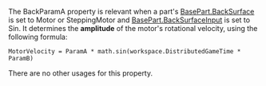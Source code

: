 The BackParamA property is relevant when a part's [BasePart.BackSurface](https://developer.roblox.com/api-reference/property/BasePart/BackSurface) is set to Motor or SteppingMotor and [BasePart.BackSurfaceInput](https://developer.roblox.com/api-reference/property/BasePart/BackSurfaceInput) is set to Sin. It determines the **amplitude** of the motor's rotational velocity, using the following formula:

`MotorVelocity = ParamA * math.sin(workspace.DistributedGameTime * ParamB)`

There are no other usages for this property.